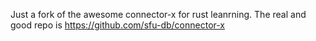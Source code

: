 Just a fork of the awesome connector-x for rust leanrning.
The real and good  repo is https://github.com/sfu-db/connector-x 
